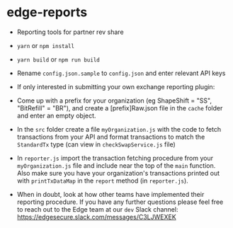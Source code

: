 # edge-reports

- Reporting tools for partner rev share

- `yarn` or `npm install`
- `yarn build` or `npm run build`
- Rename `config.json.sample` to `config.json` and enter relevant API keys
- If only interested in submitting your own exchange reporting plugin:
- Come up with a prefix for your organization (eg ShapeShift = "SS", "BitRefill" = "BR"), and create a [prefix]Raw.json file in the `cache` folder and enter an empty object.
- In the `src` folder create a file `myOrganization.js` with the code to fetch transactions from your API and format transactions to match the `StandardTx` type (can view in `checkSwapService.js` file)
- In `reporter.js` import the transaction fetching procedure from your `myOrganization.js` file and include near the top of the `main` function. Also make sure you have your organization's transactions printed out with `printTxDataMap` in the `report` method (in `reporter.js`).
- When in doubt, look at how other teams have implemented their reporting procedure. If you have any further questions please feel free to reach out to the Edge team at our `dev` Slack channel:
https://edgesecure.slack.com/messages/C3LJWEXEK
